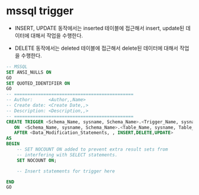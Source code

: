 # mssql trigger

- INSERT, UPDATE 동작에서는 inserted 테이블에 접근해서 insert, update된 데이터에 대해서 작업을 수행한다.

- DELETE 동작에서는 deleted 테이블에 접근해서 delete된 데이터에 대해서 작업을 수행한다.


```sql
-- MSSQL
SET ANSI_NULLS ON
GO
SET QUOTED_IDENTIFIER ON
GO
-- =============================================
-- Author:		<Author,,Name>
-- Create date: <Create Date,,>
-- Description:	<Description,,>
-- =============================================
CREATE TRIGGER <Schema_Name, sysname, Schema_Name>.<Trigger_Name, sysname, Trigger_Name> 
   ON  <Schema_Name, sysname, Schema_Name>.<Table_Name, sysname, Table_Name> 
   AFTER <Data_Modification_Statements, , INSERT,DELETE,UPDATE>
AS 
BEGIN
	-- SET NOCOUNT ON added to prevent extra result sets from
	-- interfering with SELECT statements.
	SET NOCOUNT ON;

    -- Insert statements for trigger here

END
GO
```